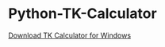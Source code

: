 # Python-TK-Calculator
[Download TK Calculator for Windows](https://mega.nz/#!EWZSSKQQ!MK998ZAHI5Xn9Xrz3CC2YNa_qTGDrbiLvGZmJgrGBUk)
